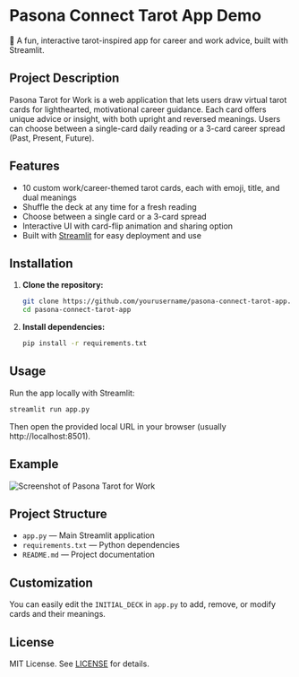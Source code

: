 # Pasona Connect Tarot App Demo

🔮 A fun, interactive tarot-inspired app for career and work advice, built with Streamlit.

## Project Description

Pasona Tarot for Work is a web application that lets users draw virtual tarot cards for lighthearted, motivational career guidance. Each card offers unique advice or insight, with both upright and reversed meanings. Users can choose between a single-card daily reading or a 3-card career spread (Past, Present, Future).

## Features

- 10 custom work/career-themed tarot cards, each with emoji, title, and dual meanings
- Shuffle the deck at any time for a fresh reading
- Choose between a single card or a 3-card spread
- Interactive UI with card-flip animation and sharing option
- Built with [Streamlit](https://streamlit.io/) for easy deployment and use

## Installation

1. **Clone the repository:**
   ```bash
   git clone https://github.com/yourusername/pasona-connect-tarot-app.git
   cd pasona-connect-tarot-app
   ```
2. **Install dependencies:**
   ```bash
   pip install -r requirements.txt
   ```

## Usage

Run the app locally with Streamlit:

```bash
streamlit run app.py
```

Then open the provided local URL in your browser (usually http://localhost:8501).

## Example

![Screenshot of Pasona Tarot for Work](screenshot.png)

## Project Structure

- `app.py` — Main Streamlit application
- `requirements.txt` — Python dependencies
- `README.md` — Project documentation

## Customization

You can easily edit the `INITIAL_DECK` in `app.py` to add, remove, or modify cards and their meanings.

## License

MIT License. See [LICENSE](LICENSE) for details.